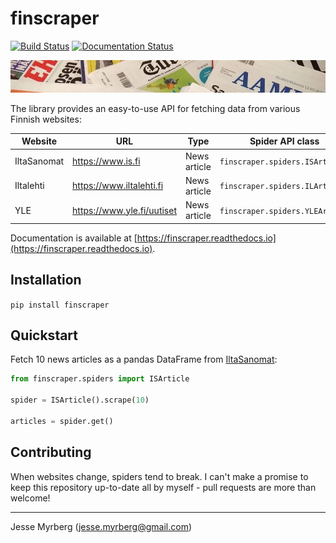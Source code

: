 # finscraper

[![Build Status](https://travis-ci.com/jmyrberg/finscraper.svg?branch=master)](https://travis-ci.com/jmyrberg/finscraper) [![Documentation Status](https://readthedocs.org/projects/finscraper/badge/?version=latest)](https://finscraper.readthedocs.io/en/latest/?badge=latest)

![finscraper cover](https://github.com/jmyrberg/finscraper/blob/master/docs/cover.jpg?raw=true)

The library provides an easy-to-use API for fetching data from various Finnish websites:

| Website     | URL                        | Type         | Spider API class                |
| ----------- | -------------------------- | ------------ | ------------------------------- |
| IltaSanomat | https://www.is.fi          | News article | `finscraper.spiders.ISArticle`  |
| Iltalehti   | https://www.iltalehti.fi   | News article | `finscraper.spiders.ILArticle`  |
| YLE         | https://www.yle.fi/uutiset | News article | `finscraper.spiders.YLEArticle` |

Documentation is available at [https://finscraper.readthedocs.io](https://finscraper.readthedocs.io).


## Installation

`pip install finscraper`


## Quickstart

Fetch 10 news articles as a pandas DataFrame from [IltaSanomat](https://is.fi):

```python
from finscraper.spiders import ISArticle

spider = ISArticle().scrape(10)

articles = spider.get()
```

## Contributing

When websites change, spiders tend to break. I can't make a promise to keep this
repository up-to-date all by myself - pull requests are more than welcome!


---

Jesse Myrberg (jesse.myrberg@gmail.com)
